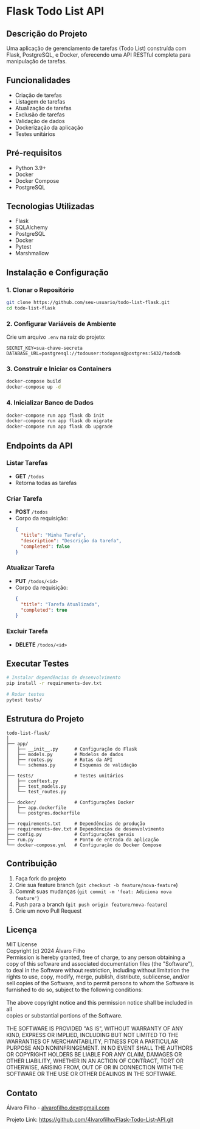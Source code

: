 # Flask Todo List API

## Descrição do Projeto

Uma aplicação de gerenciamento de tarefas (Todo List) construída com Flask, PostgreSQL, e Docker, oferecendo uma API RESTful completa para manipulação de tarefas.

## Funcionalidades

- Criação de tarefas
- Listagem de tarefas
- Atualização de tarefas
- Exclusão de tarefas
- Validação de dados
- Dockerização da aplicação
- Testes unitários

## Pré-requisitos

- Python 3.9+
- Docker
- Docker Compose
- PostgreSQL

## Tecnologias Utilizadas

- Flask
- SQLAlchemy
- PostgreSQL
- Docker
- Pytest
- Marshmallow

## Instalação e Configuração

### 1. Clonar o Repositório

```bash
git clone https://github.com/seu-usuario/todo-list-flask.git
cd todo-list-flask
```

### 2. Configurar Variáveis de Ambiente

Crie um arquivo `.env` na raiz do projeto:

```
SECRET_KEY=sua-chave-secreta
DATABASE_URL=postgresql://todouser:todopass@postgres:5432/tododb
```

### 3. Construir e Iniciar os Containers

```bash
docker-compose build
docker-compose up -d
```

### 4. Inicializar Banco de Dados

```bash
docker-compose run app flask db init
docker-compose run app flask db migrate
docker-compose run app flask db upgrade
```

## Endpoints da API

### Listar Tarefas
- **GET** `/todos`
- Retorna todas as tarefas

### Criar Tarefa
- **POST** `/todos`
- Corpo da requisição:
  ```json
  {
    "title": "Minha Tarefa",
    "description": "Descrição da tarefa",
    "completed": false
  }
  ```

### Atualizar Tarefa
- **PUT** `/todos/<id>`
- Corpo da requisição:
  ```json
  {
    "title": "Tarefa Atualizada",
    "completed": true
  }
  ```

### Excluir Tarefa
- **DELETE** `/todos/<id>`

## Executar Testes

```bash
# Instalar dependências de desenvolvimento
pip install -r requirements-dev.txt

# Rodar testes
pytest tests/
```

## Estrutura do Projeto

```
todo-list-flask/
│
├── app/
│   ├── __init__.py      # Configuração do Flask
│   ├── models.py        # Modelos de dados
│   ├── routes.py        # Rotas da API
│   └── schemas.py       # Esquemas de validação
│
├── tests/               # Testes unitários
│   ├── conftest.py
│   ├── test_models.py
│   └── test_routes.py
│
├── docker/              # Configurações Docker
│   ├── app.dockerfile
│   └── postgres.dockerfile
│
├── requirements.txt     # Dependências de produção
├── requirements-dev.txt # Dependências de desenvolvimento
├── config.py            # Configurações gerais
├── run.py               # Ponto de entrada da aplicação
└── docker-compose.yml   # Configuração do Docker Compose
```

## Contribuição

1. Faça fork do projeto
2. Crie sua feature branch (`git checkout -b feature/nova-feature`)
3. Commit suas mudanças (`git commit -m 'feat: Adiciona nova feature'`)
4. Push para a branch (`git push origin feature/nova-feature`)
5. Crie um novo Pull Request

## Licença

MIT License </br>
Copyright (c) 2024 Álvaro Filho </br>
Permission is hereby granted, free of charge, to any person obtaining a copy
of this software and associated documentation files (the "Software"), to deal
in the Software without restriction, including without limitation the rights
to use, copy, modify, merge, publish, distribute, sublicense, and/or sell
copies of the Software, and to permit persons to whom the Software is
furnished to do so, subject to the following conditions: </br>
</br>
The above copyright notice and this permission notice shall be included in all</br>
copies or substantial portions of the Software.</br>
</br>
THE SOFTWARE IS PROVIDED "AS IS", WITHOUT WARRANTY OF ANY KIND, EXPRESS OR
IMPLIED, INCLUDING BUT NOT LIMITED TO THE WARRANTIES OF MERCHANTABILITY,
FITNESS FOR A PARTICULAR PURPOSE AND NONINFRINGEMENT. IN NO EVENT SHALL THE
AUTHORS OR COPYRIGHT HOLDERS BE LIABLE FOR ANY CLAIM, DAMAGES OR OTHER
LIABILITY, WHETHER IN AN ACTION OF CONTRACT, TORT OR OTHERWISE, ARISING FROM,
OUT OF OR IN CONNECTION WITH THE SOFTWARE OR THE USE OR OTHER DEALINGS IN THE
SOFTWARE.

## Contato

Álvaro Filho - alvarofilho.dev@gmail.com

Projeto Link: https://github.com/4lvarofilho/Flask-Todo-List-API.git